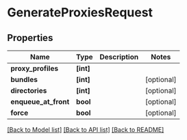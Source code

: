 # GenerateProxiesRequest


## Properties

Name | Type | Description | Notes
------------ | ------------- | ------------- | -------------
**proxy_profiles** | **[int]** |  | 
**bundles** | **[int]** |  | [optional] 
**directories** | **[int]** |  | [optional] 
**enqueue_at_front** | **bool** |  | [optional] 
**force** | **bool** |  | [optional] 

[[Back to Model list]](../#documentation-for-models) [[Back to API list]](../#documentation-for-api-endpoints) [[Back to README]](../)


